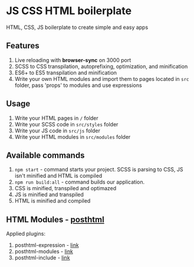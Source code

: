 # JS CSS HTML boilerplate

HTML, CSS, JS boilerplate to create simple and easy apps

## Features

1. Live reloading with **browser-sync** on 3000 port
1. SCSS to CSS transpilation, autoprefixing, optimization, and minification
1. ES6+ to ES5 transpilation and minification
1. Write your own HTML modules and import them to pages located in `src` folder, pass 'props' to modules and use expressions

## Usage

1. Write your HTML pages in `/` folder
1. Write your SCSS code in `src/styles` folder
1. Write your JS code in `src/js` folder
1. Write your HTML modules in `src/modules` folder

## Available commands

1. `npm start` - command starts your project. SCSS is parsing to CSS, JS isn't minified and HTML is compiled
1. `npm run build:all` - command builds our application.
1. CSS is minified, transpiled and optimazed
1. JS is minified and transpiled
1. HTML is minified and compiled

## HTML Modules - [posthtml](https://github.com/posthtml/posthtml)

Applied plugins:

1. posthtml-expression - [link](https://github.com/posthtml/posthtml-expressions)
1. posthtml-modules - [link](https://github.com/posthtml/posthtml-modules)
1. posthtml-include - [link](https://github.com/posthtml/posthtml-include)
